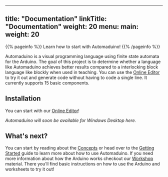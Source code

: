 
---
title: "Documentation"
linkTitle: "Documentation"
weight: 20
menu:
  main:
    weight: 20
---

{{% pageinfo %}}
Learn how to start with Automaduino!
{{% /pageinfo %}}


Automaduino is a visual programming language using finite state automata for the Arduino. The goal of this project is to determine whether a language like Automaduino achieves better results compared to a interlocking block language like blockly when used in teaching. You can use the [Online Editor](https://app.automaduino.com/) to try it out and generate code without having to code a single line. It currently supports 15 basic components.

## Installation

You can start with our [Online Editor](https://app.automaduino.com/)! 

_Automaduino will soon be available for Windows Desktop here._

## What's next?

You can start by reading about the [Concepts](/docs/concepts/) or head over to the [Getting Started](/docs/getting-started/) guide to learn more about how to use Automaduino. 
If you need more information about how the Arduino works checkout our [Workshop](/docs/workshop/) material. There you'll find basic instructions on how to use the Arduino and worksheets to try it out!